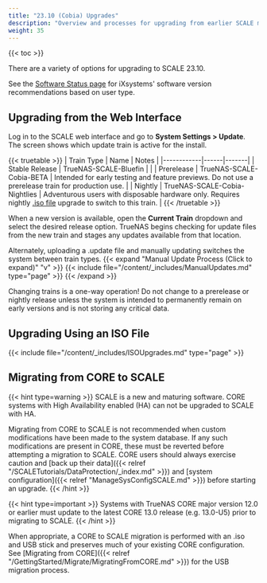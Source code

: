 ```yaml
---
title: "23.10 (Cobia) Upgrades"
description: "Overview and processes for upgrading from earlier SCALE major versions and from 23.10 to newer major versions."
weight: 35
---
```


{{< toc >}}

There are a variety of options for upgrading to SCALE 23.10.

See the [Software Status page](https://www.truenas.com/software-status/) for iXsystems' software version recommendations based on user type.

## Upgrading from the Web Interface

Log in to the SCALE web interface and go to **System Settings > Update**.
The screen shows which update train is active for the install.

{{< truetable >}}
| Train Type | Name | Notes | 
|------------|------|-------|
| Stable Release | TrueNAS-SCALE-Bluefin | |
| Prerelease | TrueNAS-SCALE-Cobia-BETA | Intended for early testing and feature previews. Do not use a prerelease train for production use. |
| Nightly | TrueNAS-SCALE-Cobia-Nightlies | Adventurous users with disposable hardware only. Requires nightly [.iso file](https://download.truenas.com/truenas-scale-cobia-nightly/) upgrade to switch to this train. |
{{< /truetable >}}

When a new version is available, open the **Current Train** dropdown and select the desired release option.
TrueNAS begins checking for update files from the new train and stages any updates available from that location.

Alternately, uploading a <file>.update</file> file and manually updating switches the system between train types.
{{< expand "Manual Update Process (Click to expand)" "v" >}}
{{< include file="/content/_includes/ManualUpdates.md" type="page" >}}
{{< /expand >}}

Changing trains is a one-way operation!
Do not change to a prerelease or nightly release unless the system is intended to permanently remain on early versions and is not storing any critical data.

## Upgrading Using an ISO File

{{< include file="/content/_includes/ISOUpgrades.md" type="page" >}}

## Migrating from CORE to SCALE

{{< hint type=warning >}}
SCALE is a new and maturing software.
CORE systems with High Availability enabled (HA) can not be upgraded to SCALE with HA.

Migrating from CORE to SCALE is not recommended when custom modifications have been made to the system database.
If any such modifications are present in CORE, these must be reverted before attempting a migration to SCALE.
CORE users should always exercise caution and [back up their data]({{< relref "/SCALETutorials/DataProtection/_index.md" >}}) and [system configuration]({{< relref "ManageSysConfigSCALE.md" >}}) before starting an upgrade.
{{< /hint >}}

{{< hint type=important >}}
Systems with TrueNAS CORE major version 12.0 or earlier must update to the latest CORE 13.0 release (e.g. 13.0-U5) prior to migrating to SCALE.
{{< /hint >}}

When appropriate, a CORE to SCALE migration is performed with an <file>.iso</file> and USB stick and preserves much of your existing CORE configuration.
See [Migrating from CORE]({{< relref "/GettingStarted/Migrate/MigratingFromCORE.md" >}}) for the USB migration process.
